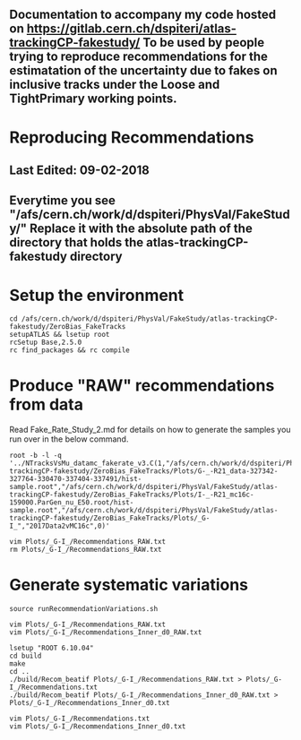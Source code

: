 ## Documentation to accompany my code hosted on https://gitlab.cern.ch/dspiteri/atlas-trackingCP-fakestudy/ To be used by people trying to reproduce recommendations for the estimatation of the uncertainty due to fakes on inclusive tracks under the Loose and TightPrimary working points. ## 

# Reproducing Recommendations #

## Last Edited: 09-02-2018

## Everytime you see "/afs/cern.ch/work/d/dspiteri/PhysVal/FakeStudy/" Replace it with the absolute path of the directory that holds the atlas-trackingCP-fakestudy directory

# Setup the environment
~~~
cd /afs/cern.ch/work/d/dspiteri/PhysVal/FakeStudy/atlas-trackingCP-fakestudy/ZeroBias_FakeTracks
setupATLAS && lsetup root
rcSetup Base,2.5.0  
rc find_packages && rc compile 
~~~

# Produce "RAW" recommendations from data
Read Fake_Rate_Study_2.md for details on how to generate the samples you run over in the below command.
~~~
root -b -l -q '../NTracksVsMu_datamc_fakerate_v3.C(1,"/afs/cern.ch/work/d/dspiteri/PhysVal/FakeStudy/atlas-trackingCP-fakestudy/ZeroBias_FakeTracks/Plots/G-_-R21_data-327342-327764-330470-337404-337491/hist-sample.root","/afs/cern.ch/work/d/dspiteri/PhysVal/FakeStudy/atlas-trackingCP-fakestudy/ZeroBias_FakeTracks/Plots/I-_-R21_mc16c-159000.ParGen_nu_E50.root/hist-sample.root","/afs/cern.ch/work/d/dspiteri/PhysVal/FakeStudy/atlas-trackingCP-fakestudy/ZeroBias_FakeTracks/Plots/_G-I_","2017Data2vMC16c",0)'  

vim Plots/_G-I_/Recommendations_RAW.txt
rm Plots/_G-I_/Recommendations_RAW.txt
~~~

# Generate systematic variations
~~~
source runRecommendationVariations.sh

vim Plots/_G-I_/Recommendations_RAW.txt
vim Plots/_G-I_/Recommendations_Inner_d0_RAW.txt

lsetup "ROOT 6.10.04"
cd build
make
cd ..
./build/Recom_beatif Plots/_G-I_/Recommendations_RAW.txt > Plots/_G-I_/Recommendations.txt
./build/Recom_beatif Plots/_G-I_/Recommendations_Inner_d0_RAW.txt > Plots/_G-I_/Recommendations_Inner_d0.txt

vim Plots/_G-I_/Recommendations.txt
vim Plots/_G-I_/Recommendations_Inner_d0.txt
~~~
